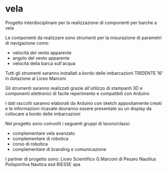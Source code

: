 # vela
Progetto interdisciplinare per la realizzazione di componenti per barche a vela

Le componenti da realizzare sono strumenti per la misurazione di parametri di navigazione come:
- velocità del vento apparente
- angolo del vento apparente
- velocità della barca sull'acqua

Tutti gli strumenti saranno installati a bordo delle imbarcazioni TRIDENTE 16' in dotazione al Liceo Marconi

Gli strumenti saranno realizzati grazie all'utilizzo di stampanti 3D e componenti elettronici di facile reperimento e compatibili con Arduino

I dati raccolti saranno elaborati da Arduino con sketch appositamente creati e le informazioni ricavate dovranno essere presentate su un display da collocare a bordo delle imbarcazioni

Nel progetto sono coinvolti i seguenti gruppi di lavoro/classi:
- complementare vela avanzato 
- complementare di robotica
- corso di robotica
- complementare di branding e comunicazione

I partner di progetto sono:
Liceo Scientifico G.Marconi di Pesaro
Nautilus Polisportiva Nautica asd
BIESSE spa
